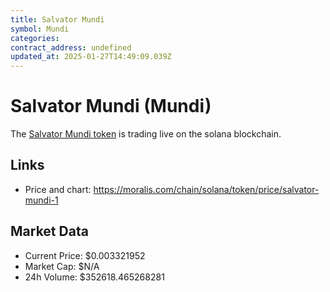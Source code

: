 ```yaml
---
title: Salvator Mundi
symbol: Mundi
categories: 
contract_address: undefined
updated_at: 2025-01-27T14:49:09.039Z
---
```


# Salvator Mundi (Mundi)
The [Salvator Mundi token](https://moralis.com/chain/solana/token/price/salvator-mundi-1) is trading live on the solana blockchain.

## Links
- Price and chart: https://moralis.com/chain/solana/token/price/salvator-mundi-1

## Market Data
- Current Price: $0.003321952
- Market Cap: $N/A
- 24h Volume: $352618.465268281
